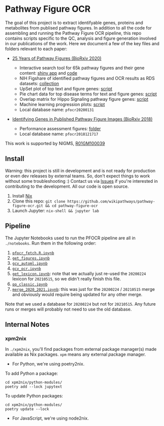 # Pathway Figure OCR

The goal of this project is to extract identifyable genes, proteins and metabolites from publised pathway figures. In addition to all the code for assembling and running the Pathway Figure OCR pipeline, this repo contains scripts specific to the QC, analysis and figure generation involved in our publications of the work. Here we document a few of the key files and folders relevant to each paper:

- [25 Years of Pathway Figures (BioRxiv 2020)](https://www.biorxiv.org/content/10.1101/2020.05.29.124503v1)

  - Interactive search tool for 65k pathway figures and their gene content: [shiny app](https://gladstone-bioinformatics.shinyapps.io/shiny-25years) and [code](shiny-25years)
  - NIH Figshare of identified pathway figures and OCR results as RDS datasets: [collection](https://doi.org/10.35092/yhjc.c.5005697)
  - UpSet plot of top text and figure genes: [script](pfocr_qc.R#L681)
  - Pie chart data for top disease terms for text and figure genes: [script](pfocr-gmt-enrich.R#L329)
  - Overlap matrix for Hippo Signaling pathway figure genes: [script](matrix-visualization.R)
  - Machine learning progression plots: [script](pfocr_qc.R#L154)
  - Local database name: `pfocr20200131`

- [Identifying Genes in Published Pathway Figure Images (BioRxiv 2018)](https://www.biorxiv.org/content/10.1101/379446v1)
  - Performance assessment figures: [folder](performance)
  - Local database name: `pfocr2018121717`

This work is supported by NIGMS, [R01GM100039](https://app.dimensions.ai/details/grant/grant.2521530)

## Install

Warning: this project is still in development and is not ready for production or even dev releases by external teams. So, don't expect things to work without some troubleshooting :)
Contact us via [Issues](https://github.com/wikipathways/pathway-figure-ocr/issues) if you're interested in contributing to the development. All our code is open source.

1. Install [Nix](https://nixos.org/nixos/nix-pills/install-on-your-running-system.html#idm140737316672400)
2. Clone this repo: `git clone https://github.com/wikipathways/pathway-figure-ocr.git && cd pathway-figure-ocr`
3. Launch Jupyter: `nix-shell && jupyter lab`

## Pipeline

The Jupyter Notebooks used to run the PFOCR pipeline are all in `./notebooks`. Run them in the following order:

1. [`pfocr_fetch.R.ipynb`](https://github.com/wikipathways/pathway-figure-ocr/blob/master/notebooks/pfocr_fetch.R.ipynb)
2. [`get_figures.ipynb`](https://github.com/wikipathways/pathway-figure-ocr/blob/master/notebooks/get_figures.ipynb)
3. [`gcv_automl.ipynb`](https://github.com/wikipathways/pathway-figure-ocr/blob/master/notebooks/gcv_automl.ipynb)
4. [`gcv_ocr.ipynb`](https://github.com/wikipathways/pathway-figure-ocr/blob/master/notebooks/gcv_ocr.ipynb)
5. [`get_lexicon.ipynb`](https://github.com/wikipathways/pathway-figure-ocr/blob/master/notebooks/get_lexicon.ipynb): note that we actually just re-used the `20200224` lexicon for `20210515`, so we didn't really finish this file.
6. [`pp_classic.ipynb`](https://github.com/wikipathways/pathway-figure-ocr/blob/master/notebooks/pp_classic.ipynb)
7. [`merge_2020_2021.ipynb`](https://github.com/wikipathways/pathway-figure-ocr/blob/master/notebooks/merge_2020_2021.ipynb): this was just for the `20200224` / `20210515` merge and obviously would require being updated for any other merge.

Note that we used a database for `20200224` but not for `20210515`. Any future runs or merges will probably not need to use the old database.

## Internal Notes

### xpm2nix

In `./xpm2nix`, you'll find packages from external package manager(s) made available as Nix packages. `xpm` means any e*x*ternal *p*ackage *m*anager.

- For Python, we're using poetry2nix.

To add Python a package:

```
cd xpm2nix/python-modules/
poetry add --lock jupytext
```

To update Python packages:

```
cd xpm2nix/python-modules/
poetry update --lock
```

- For JavaScript, we're using node2nix.
